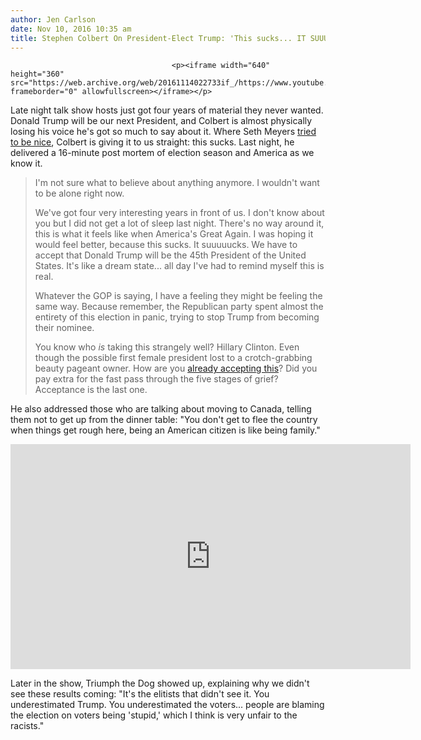 ```yaml
---
author: Jen Carlson
date: Nov 10, 2016 10:35 am
title: Stephen Colbert On President-Elect Trump: 'This sucks... IT SUUUUUUUUUUCKS'
---
```


	
										<p><iframe width="640" height="360" src="https://web.archive.org/web/20161114022733if_/https://www.youtube.com/embed/evVKFFL1iTs" frameborder="0" allowfullscreen></iframe></p>

<p>Late night talk show hosts just got four years of material they never wanted. Donald Trump will be our next President, and Colbert is almost physically losing his voice he&apos;s got so much to say about it. Where Seth Meyers <a href="https://web.archive.org/web/20161114022733/http://gothamist.com/2016/11/09/video_seth_meyers_trump.php">tried to be nice</a>, Colbert is giving it to us straight: this sucks. Last night, he delivered a 16-minute post mortem of election season and America as we know it. </p>

<blockquote>I&apos;m not sure what to believe about anything anymore. I wouldn&apos;t want to be alone right now. 

<p>We&apos;ve got four very interesting years in front of us. I don&apos;t know about you but I did not get a lot of sleep last night. There&apos;s no way around it, this is what it feels like when America&apos;s Great Again. I was hoping it would feel better, because this sucks. It suuuuucks. We have to accept that Donald Trump will be the 45th President of the United States. It&apos;s like a dream state... all day I&apos;ve had to remind myself this is real. </p>

<p>Whatever the GOP is saying, I have a feeling they might be feeling the same way. Because remember, the Republican party spent almost the entirety of this election in panic, trying to stop Trump from becoming their nominee. </p>

<p>You know who <em>is</em> taking this strangely well? Hillary Clinton. Even though the possible first female president lost to a crotch-grabbing beauty pageant owner. How are you <a href="https://web.archive.org/web/20161114022733/http://gothamist.com/2016/11/09/clinton_concession_speech.php">already accepting this</a>? Did you pay extra for the fast pass through the five stages of grief? Acceptance is the last one.</p></blockquote><p></p>

<p>He also addressed those who are talking about moving to Canada, telling them not to get up from the dinner table: &quot;You don&apos;t get to flee the country when things get rough here, being an American citizen is like being family.&quot;</p>

<p><iframe width="640" height="360" src="https://web.archive.org/web/20161114022733if_/https://www.youtube.com/embed/rstLxJtQQ30" frameborder="0" allowfullscreen></iframe></p>

<p>Later in the show, Triumph the Dog showed up, explaining why we didn&apos;t see these results coming: &quot;It&apos;s the elitists that didn&apos;t see it. You underestimated Trump. You underestimated the voters... people are blaming the election on voters being &apos;stupid,&apos; which I think is very unfair to the racists.&quot;<br>
</p>					
										
									
				